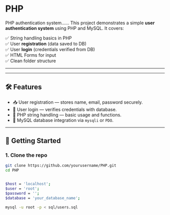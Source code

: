 # PHP
 PHP authentication system......
This project demonstrates a simple **user authentication system** using PHP and MySQL. It covers:

✅ String handling basics in PHP  
✅ User **registration** (data saved to DB)  
✅ User **login** (credentials verified from DB)  
✅ HTML Forms for input  
✅ Clean folder structure

---

---

## 🛠 Features

- 📥 User registration — stores name, email, password securely.
- 🔐 User login — verifies credentials with database.
- 🧠 PHP string handling — basic usage and functions.
- 💾 MySQL database integration via `mysqli` or `PDO`.

---

## 🚀 Getting Started

### 1. Clone the repo
```bash
git clone https://github.com/yourusername/PHP.git
cd PHP


$host = 'localhost';
$user = 'root';
$password = '';
$database = 'your_database_name';

mysql -u root -p < sql/users.sql

